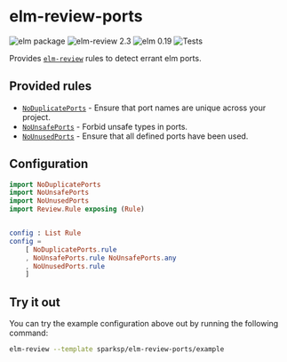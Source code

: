 # elm-review-ports

![elm package](https://img.shields.io/elm-package/v/sparksp/elm-review-ports)
![elm-review 2.3](https://img.shields.io/badge/elm--review-2.3-%231293D8)
![elm 0.19](https://img.shields.io/badge/elm-0.19-%231293D8)
![Tests](https://github.com/sparksp/elm-review-ports/workflows/Tests/badge.svg)

Provides [`elm-review`](https://package.elm-lang.org/packages/jfmengels/elm-review/latest/) rules to detect errant elm ports.

## Provided rules

- [`NoDuplicatePorts`](https://package.elm-lang.org/packages/sparksp/elm-review-ports/1.2.0/NoDuplicatePorts) - Ensure that port names are unique across your project.
- [`NoUnsafePorts`](https://package.elm-lang.org/packages/sparksp/elm-review-ports/1.2.0/NoUnsafePorts) - Forbid unsafe types in ports.
- [`NoUnusedPorts`](https://package.elm-lang.org/packages/sparksp/elm-review-ports/1.2.0/NoUnusedPorts) - Ensure that all defined ports have been used.


## Configuration

```elm
import NoDuplicatePorts
import NoUnsafePorts
import NoUnusedPorts
import Review.Rule exposing (Rule)


config : List Rule
config =
    [ NoDuplicatePorts.rule
    , NoUnsafePorts.rule NoUnsafePorts.any
    , NoUnusedPorts.rule
    ]
```


## Try it out

You can try the example configuration above out by running the following command:

```bash
elm-review --template sparksp/elm-review-ports/example
```
